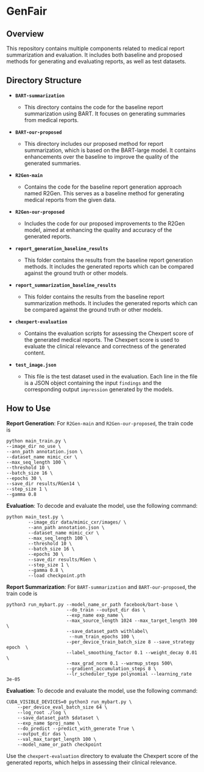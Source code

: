 # GenFair

## Overview

This repository contains multiple components related to medical report summarization and evaluation. It includes both baseline and proposed methods for generating and evaluating reports, as well as test datasets.

## Directory Structure


- **`BART-summarization`**
  - This directory contains the code for the baseline report summarization using BART. It focuses on generating summaries from medical reports.

- **`BART-our-proposed`**
  - This directory includes our proposed method for report summarization, which is based on the BART-large model. It contains enhancements over the baseline to improve the quality of the generated summaries.

- **`R2Gen-main`**
  - Contains the code for the baseline report generation approach named R2Gen. This serves as a baseline method for generating medical reports from the given data.

- **`R2Gen-our-proposed`**
  - Includes the code for our proposed improvements to the R2Gen model, aimed at enhancing the quality and accuracy of the generated reports.

- **`report_generation_baseline_results`**
  - This folder contains the results from the baseline report generation methods. It includes the generated reports which can be compared against the ground truth or other models.

- **`report_summarization_baseline_results`**
  - This folder contains the results from the baseline report summarization methods. It includes the generated reports which can be compared against the ground truth or other models.

- **`chexpert-evaluation`**
  - Contains the evaluation scripts for assessing the Chexpert score of the generated medical reports. The Chexpert score is used to evaluate the clinical relevance and correctness of the generated content.

- **`test_image.json`**
  - This file is the test dataset used in the evaluation. Each line in the file is a JSON object containing the input `findings` and the corresponding output `impression` generated by the models.



## How to Use

**Report Generation**: For `R2Gen-main` and `R2Gen-our-proposed`, the train code is 

```
python main_train.py \
--image_dir no_use \
--ann_path annotation.json \
--dataset_name mimic_cxr \
--max_seq_length 100 \
--threshold 10 \
--batch_size 16 \
--epochs 30 \
--save_dir results/RGen14 \
--step_size 1 \
--gamma 0.8 
```


**Evaluation**: To decode and evaluate the model, use the following command:

```
python main_test.py \
        --image_dir data/mimic_cxr/images/ \
        --ann_path annotation.json \
        --dataset_name mimic_cxr \
        --max_seq_length 100 \
        --threshold 10 \
        --batch_size 16 \
        --epochs 30 \
        --save_dir results/RGen \
        --step_size 1 \
        --gamma 0.8 \
        --load checkpoint.pth

```


**Report Summarization**: For `BART-summarization` and `BART-our-proposed`, the train code is 

```
python3 run_mybart.py --model_name_or_path facebook/bart-base \
                      --do_train --output_dir das \
                      --exp_name exp_name \
                      --max_source_length 1024 --max_target_length 300 \
                      --save_dataset_path withlabel\
                       --num_train_epochs 100 \
                      --per_device_train_batch_size 8 --save_strategy epoch  \
                      --label_smoothing_factor 0.1 --weight_decay 0.01 \
                      --max_grad_norm 0.1 --warmup_steps 500\
                      --gradient_accumulation_steps 8 \
                      --lr_scheduler_type polynomial --learning_rate 3e-05 
```


**Evaluation**: To decode and evaluate the model, use the following command:

```
CUDA_VISIBLE_DEVICES=0 python3 run_mybart.py \
    --per_device_eval_batch_size 64 \
    --log_root ./log \
    --save_dataset_path $dataset \
    --exp_name $proj_name \
    --do_predict --predict_with_generate True \
    --output_dir das \
    --val_max_target_length 100 \
    --model_name_or_path checkpoint

```

Use the `chexpert-evaluation` directory to evaluate the Chexpert score of the generated reports, which helps in assessing their clinical relevance.

